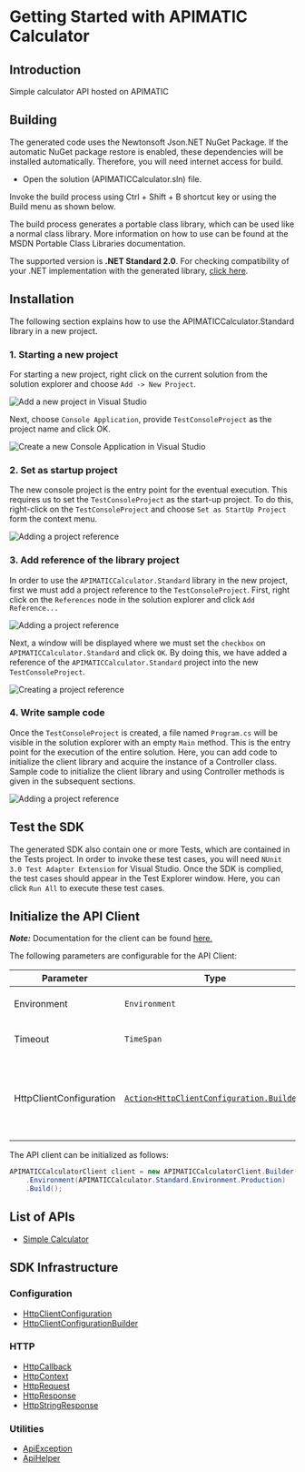 
# Getting Started with APIMATIC Calculator

## Introduction

Simple calculator API hosted on APIMATIC

## Building

The generated code uses the Newtonsoft Json.NET NuGet Package. If the automatic NuGet package restore is enabled, these dependencies will be installed automatically. Therefore, you will need internet access for build.

* Open the solution (APIMATICCalculator.sln) file.

Invoke the build process using Ctrl + Shift + B shortcut key or using the Build menu as shown below.

The build process generates a portable class library, which can be used like a normal class library. More information on how to use can be found at the MSDN Portable Class Libraries documentation.

The supported version is **.NET Standard 2.0**. For checking compatibility of your .NET implementation with the generated library, [click here](https://dotnet.microsoft.com/en-us/platform/dotnet-standard#versions).

## Installation

The following section explains how to use the APIMATICCalculator.Standard library in a new project.

### 1. Starting a new project

For starting a new project, right click on the current solution from the solution explorer and choose `Add -> New Project`.

![Add a new project in Visual Studio](https://apidocs.io/illustration/cs?workspaceFolder=APIMATIC%20Calculator-CSharp&workspaceName=APIMATICCalculator&projectName=APIMATICCalculator.Standard&rootNamespace=APIMATICCalculator.Standard&step=addProject)

Next, choose `Console Application`, provide `TestConsoleProject` as the project name and click OK.

![Create a new Console Application in Visual Studio](https://apidocs.io/illustration/cs?workspaceFolder=APIMATIC%20Calculator-CSharp&workspaceName=APIMATICCalculator&projectName=APIMATICCalculator.Standard&rootNamespace=APIMATICCalculator.Standard&step=createProject)

### 2. Set as startup project

The new console project is the entry point for the eventual execution. This requires us to set the `TestConsoleProject` as the start-up project. To do this, right-click on the `TestConsoleProject` and choose `Set as StartUp Project` form the context menu.

![Adding a project reference](https://apidocs.io/illustration/cs?workspaceFolder=APIMATIC%20Calculator-CSharp&workspaceName=APIMATICCalculator&projectName=APIMATICCalculator.Standard&rootNamespace=APIMATICCalculator.Standard&step=setStartup)

### 3. Add reference of the library project

In order to use the `APIMATICCalculator.Standard` library in the new project, first we must add a project reference to the `TestConsoleProject`. First, right click on the `References` node in the solution explorer and click `Add Reference...`

![Adding a project reference](https://apidocs.io/illustration/cs?workspaceFolder=APIMATIC%20Calculator-CSharp&workspaceName=APIMATICCalculator&projectName=APIMATICCalculator.Standard&rootNamespace=APIMATICCalculator.Standard&step=addReference)

Next, a window will be displayed where we must set the `checkbox` on `APIMATICCalculator.Standard` and click `OK`. By doing this, we have added a reference of the `APIMATICCalculator.Standard` project into the new `TestConsoleProject`.

![Creating a project reference](https://apidocs.io/illustration/cs?workspaceFolder=APIMATIC%20Calculator-CSharp&workspaceName=APIMATICCalculator&projectName=APIMATICCalculator.Standard&rootNamespace=APIMATICCalculator.Standard&step=createReference)

### 4. Write sample code

Once the `TestConsoleProject` is created, a file named `Program.cs` will be visible in the solution explorer with an empty `Main` method. This is the entry point for the execution of the entire solution. Here, you can add code to initialize the client library and acquire the instance of a Controller class. Sample code to initialize the client library and using Controller methods is given in the subsequent sections.

![Adding a project reference](https://apidocs.io/illustration/cs?workspaceFolder=APIMATIC%20Calculator-CSharp&workspaceName=APIMATICCalculator&projectName=APIMATICCalculator.Standard&rootNamespace=APIMATICCalculator.Standard&step=addCode)

## Test the SDK

The generated SDK also contain one or more Tests, which are contained in the Tests project. In order to invoke these test cases, you will need `NUnit 3.0 Test Adapter Extension` for Visual Studio. Once the SDK is complied, the test cases should appear in the Test Explorer window. Here, you can click `Run All` to execute these test cases.

## Initialize the API Client

**_Note:_** Documentation for the client can be found [here.](https://www.github.com/Shield-Jaguar/calculator-93-dotnet-sdk/tree/3.3.3/doc/client.md)

The following parameters are configurable for the API Client:

| Parameter | Type | Description |
|  --- | --- | --- |
| Environment | `Environment` | The API environment. <br> **Default: `Environment.Production`** |
| Timeout | `TimeSpan` | Http client timeout.<br>*Default*: `TimeSpan.FromSeconds(100)` |
| HttpClientConfiguration | [`Action<HttpClientConfiguration.Builder>`](https://www.github.com/Shield-Jaguar/calculator-93-dotnet-sdk/tree/3.3.3/doc/http-client-configuration-builder.md) | Action delegate that configures the HTTP client by using the HttpClientConfiguration.Builder for customizing API call settings.<br>*Default*: `new HttpClient()` |

The API client can be initialized as follows:

```csharp
APIMATICCalculatorClient client = new APIMATICCalculatorClient.Builder()
    .Environment(APIMATICCalculator.Standard.Environment.Production)
    .Build();
```

## List of APIs

* [Simple Calculator](https://www.github.com/Shield-Jaguar/calculator-93-dotnet-sdk/tree/3.3.3/doc/controllers/simple-calculator.md)

## SDK Infrastructure

### Configuration

* [HttpClientConfiguration](https://www.github.com/Shield-Jaguar/calculator-93-dotnet-sdk/tree/3.3.3/doc/http-client-configuration.md)
* [HttpClientConfigurationBuilder](https://www.github.com/Shield-Jaguar/calculator-93-dotnet-sdk/tree/3.3.3/doc/http-client-configuration-builder.md)

### HTTP

* [HttpCallback](https://www.github.com/Shield-Jaguar/calculator-93-dotnet-sdk/tree/3.3.3/doc/http-callback.md)
* [HttpContext](https://www.github.com/Shield-Jaguar/calculator-93-dotnet-sdk/tree/3.3.3/doc/http-context.md)
* [HttpRequest](https://www.github.com/Shield-Jaguar/calculator-93-dotnet-sdk/tree/3.3.3/doc/http-request.md)
* [HttpResponse](https://www.github.com/Shield-Jaguar/calculator-93-dotnet-sdk/tree/3.3.3/doc/http-response.md)
* [HttpStringResponse](https://www.github.com/Shield-Jaguar/calculator-93-dotnet-sdk/tree/3.3.3/doc/http-string-response.md)

### Utilities

* [ApiException](https://www.github.com/Shield-Jaguar/calculator-93-dotnet-sdk/tree/3.3.3/doc/api-exception.md)
* [ApiHelper](https://www.github.com/Shield-Jaguar/calculator-93-dotnet-sdk/tree/3.3.3/doc/api-helper.md)

